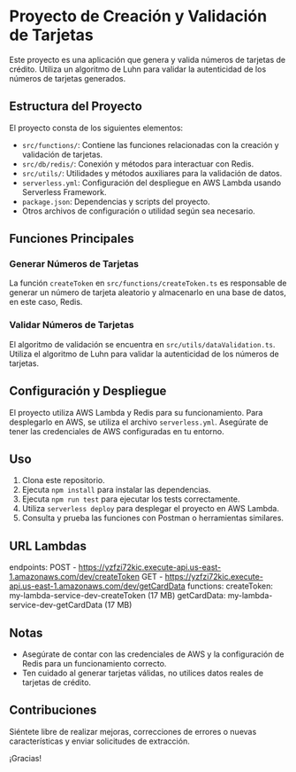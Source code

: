 # Proyecto de Creación y Validación de Tarjetas

Este proyecto es una aplicación que genera y valida números de tarjetas de crédito. Utiliza un algoritmo de Luhn para validar la autenticidad de los números de tarjetas generados.

## Estructura del Proyecto

El proyecto consta de los siguientes elementos:

- `src/functions/`: Contiene las funciones relacionadas con la creación y validación de tarjetas.
- `src/db/redis/`: Conexión y métodos para interactuar con Redis.
- `src/utils/`: Utilidades y métodos auxiliares para la validación de datos.
- `serverless.yml`: Configuración del despliegue en AWS Lambda usando Serverless Framework.
- `package.json`: Dependencias y scripts del proyecto.
- Otros archivos de configuración o utilidad según sea necesario.

## Funciones Principales

### Generar Números de Tarjetas

La función `createToken` en `src/functions/createToken.ts` es responsable de generar un número de tarjeta aleatorio y almacenarlo en una base de datos, en este caso, Redis.

### Validar Números de Tarjetas

El algoritmo de validación se encuentra en `src/utils/dataValidation.ts`. Utiliza el algoritmo de Luhn para validar la autenticidad de los números de tarjetas.

## Configuración y Despliegue

El proyecto utiliza AWS Lambda y Redis para su funcionamiento. Para desplegarlo en AWS, se utiliza el archivo `serverless.yml`. Asegúrate de tener las credenciales de AWS configuradas en tu entorno.

## Uso

1. Clona este repositorio.
2. Ejecuta `npm install` para instalar las dependencias.
3. Ejecuta `npm run test` para ejecutar los tests correctamente.
4. Utiliza `serverless deploy` para desplegar el proyecto en AWS Lambda.
5. Consulta y prueba las funciones con Postman o herramientas similares.

## URL Lambdas
endpoints:
  POST - https://yzfzi72kic.execute-api.us-east-1.amazonaws.com/dev/createToken
  GET - https://yzfzi72kic.execute-api.us-east-1.amazonaws.com/dev/getCardData
functions:
  createToken: my-lambda-service-dev-createToken (17 MB)
  getCardData: my-lambda-service-dev-getCardData (17 MB)

## Notas

- Asegúrate de contar con las credenciales de AWS y la configuración de Redis para un funcionamiento correcto.
- Ten cuidado al generar tarjetas válidas, no utilices datos reales de tarjetas de crédito.

## Contribuciones

Siéntete libre de realizar mejoras, correcciones de errores o nuevas características y enviar solicitudes de extracción.

¡Gracias!

